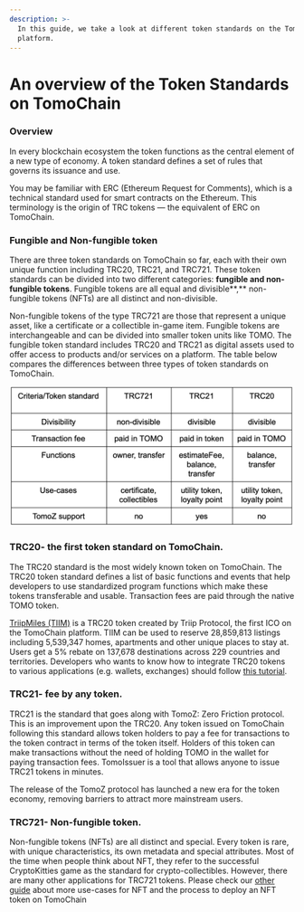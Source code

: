 ```yaml
---
description: >-
  In this guide, we take a look at different token standards on the TomoChain
  platform.
---
```


# An overview of the Token Standards on TomoChain

### Overview 

In every blockchain ecosystem the token functions as the central element of a new type of economy. A token standard defines a set of rules that governs its issuance and use.

You may be familiar with ERC \(Ethereum Request for Comments\), which is a technical standard used for smart contracts on the Ethereum. This terminology is the origin of TRC tokens — the equivalent of ERC on TomoChain.

### **Fungible and Non-fungible token**

There are three token standards on TomoChain so far, each with their own unique function including TRC20, TRC21, and TRC721. These token standards can be divided into two different categories: **fungible and non-fungible tokens**. Fungible tokens are all equal and divisible**,** non-fungible tokens \(NFTs\) are all distinct and non-divisible.

Non-fungible tokens of the type TRC721 are those that represent a unique asset, like a certificate or a collectible in-game item. Fungible tokens are interchangeable and can be divided into smaller token units like TOMO. The fungible token standard includes TRC20 and TRC21 as digital assets used to offer access to products and/or services on a platform. The table below compares the differences between three types of token standards on TomoChain.

![Comparision on token standards](../../.gitbook/assets/1-hkzsvqbpros0inayuvohoa.png)

### **TRC20- the first token standard on TomoChain.**

The TRC20 standard is the most widely known token on TomoChain. The TRC20 token standard defines a list of basic functions and events that help developers to use standardized program functions which make these tokens transferable and usable. Transaction fees are paid through the native TOMO token.

[TriipMiles \(TIIM\)](https://ico.triip.me/) is a TRC20 token created by Triip Protocol, the first ICO on the TomoChain platform. TIIM can be used to reserve 28,859,813 listings including 5,539,347 homes, apartments and other unique places to stay at. Users get a 5% rebate on 137,678 destinations across 229 countries and territories. Developers who wants to know how to integrate TRC20 tokens to various applications \(e.g. wallets, exchanges\) should follow [this tutorial](https://docs.tomochain.com/developers/trc20-integrations/).

### **TRC21- fee by any token.**

TRC21 is the standard that goes along with TomoZ: Zero Friction protocol. This is an improvement upon the TRC20. Any token issued on TomoChain following this standard allows token holders to pay a fee for transactions to the token contract in terms of the token itself. Holders of this token can make transactions without the need of holding TOMO in the wallet for paying transaction fees. TomoIssuer is a tool that allows anyone to issue TRC21 tokens in minutes.

The release of the TomoZ protocol has launched a new era for the token economy, removing barriers to attract more mainstream users.

### **TRC721- Non-fungible token.**

Non-fungible tokens \(NFTs\) are all distinct and special. Every token is rare, with unique characteristics, its own metadata and special attributes. Most of the time when people think about NFT, they refer to the successful CryptoKitties game as the standard for crypto-collectibles. However, there are many other applications for TRC721 tokens. Please check our [other guide](https://medium.com/tomochain/how-to-deploy-nft-tokens-on-tomochain-fe476a68594d) about more use-cases for NFT and the process to deploy an NFT token on TomoChain


